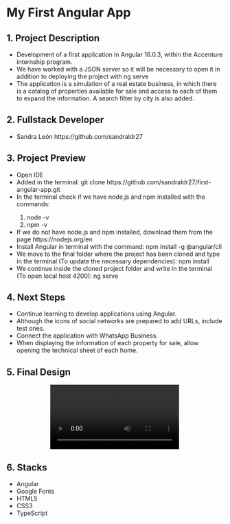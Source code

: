 <h1>My First Angular App</h1>

<h2>1. Project Description</h2>
<ul>
<li>Development of a first application in Angular 16.0.3, within the Accenture internship program.</li>
<li>We have worked with a JSON server so it will be necessary to open it in addition to deploying the project with ng serve</li>
<li>The application is a simulation of a real estate business, in which there is a catalog of properties available for sale and access to each of them to expand the information. A search filter by city is also added.</li>
</ul>

<h2>2. Fullstack Developer</h2>
<ul>
<li>Sandra León https://github.com/sandraldr27</li>
</ul>

<h2>3. Project Preview</h2>
<ul>
<li>Open IDE</li>
<li>Added in the terminal: git clone https://github.com/sandraldr27/first-angular-app.git</li>
<li>In the terminal check if we have node.js and npm installed with the commands:</li> 
  <ol>
    <li>node -v</li>
    <li>npm -v</li>
  </ol>
<li>If we do not have node.js and npm installed, download them from the page https://nodejs.org/en</li>
<li>Install Angular in terminal with the command: npm install -g @angular/cli </li>
<li>We move to the final folder where the project has been cloned and type in the terminal (To update the necessary dependencies): npm install</li>
<li>We continue inside the cloned project folder and write in the terminal (To open local host 4200): ng serve </li>
</ul>

<h2>4. Next Steps</h2>
<ul>
<li>Continue learning to develop applications using Angular.</li>
<li>Although the icons of social networks are prepared to add URLs, include test ones.</li>
<li>Connect the application with WhatsApp Business.</li>
<li>When displaying the information of each property for sale, allow opening the technical sheet of each home.</li>
</ul>

<h2>5. Final Design</h2>
<div style="display:flex; flex-wrap:wrap; justify-content:center; margin:auto">
<video src="https://github.com/sandraldr27/first-angular-app/assets/116546588/7c521200-c797-4428-b5e5-044f2ff47299" controls></video>
</div>

<h2>6. Stacks</h2>
<ul>
<li>Angular</li>
<li>Google Fonts</li>
<li>HTML5</li>
<li>CSS3</li>
<li>TypeScript</li>







